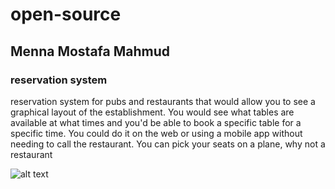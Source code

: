 # open-source
## Menna Mostafa Mahmud
### reservation system 
 reservation system for pubs and restaurants that would allow you to see a graphical layout of the establishment. You would see what tables are available at what times and you'd be able to book a specific table for a specific time. You could do it on the web or using a mobile app without needing to call the restaurant. You can pick your seats on a plane, why not a restaurant

![alt text](https://picsum.photos/200/300?image=0)

